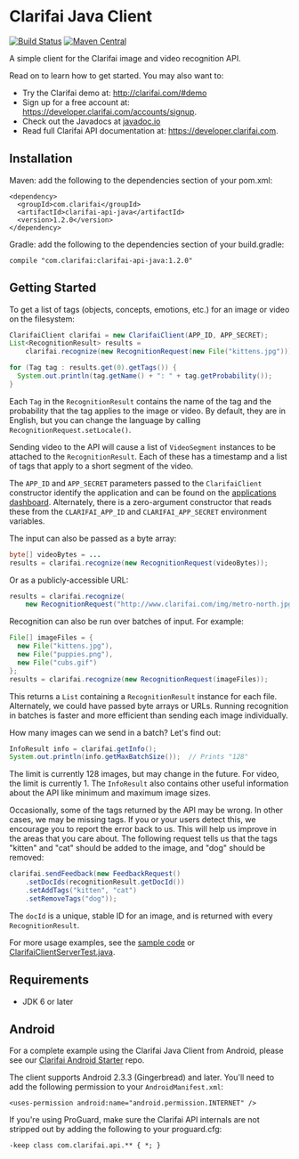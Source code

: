 Clarifai Java Client
====================
[![Build Status](https://travis-ci.org/Clarifai/clarifai-java.svg?branch=master)](https://travis-ci.org/Clarifai/clarifai-java)
[![Maven Central](https://maven-badges.herokuapp.com/maven-central/com.clarifai/clarifai-api-java/badge.svg)](https://maven-badges.herokuapp.com/maven-central/com.clarifai/clarifai-api-java)

A simple client for the Clarifai image and video recognition API.

Read on to learn how to get started. You may also want to:
* Try the Clarifai demo at: http://clarifai.com/#demo
* Sign up for a free account at: https://developer.clarifai.com/accounts/signup.
* Check out the Javadocs at [javadoc.io](http://www.javadoc.io/doc/com.clarifai/clarifai-api-java)
* Read full Clarifai API documentation at: https://developer.clarifai.com.


Installation
------------

Maven: add the following to the dependencies section of your pom.xml:
```
<dependency>
  <groupId>com.clarifai</groupId>
  <artifactId>clarifai-api-java</artifactId>
  <version>1.2.0</version>
</dependency>
```

Gradle: add the following to the dependencies section of your build.gradle:
```
compile "com.clarifai:clarifai-api-java:1.2.0"
```


Getting Started
---------------
To get a list of tags (objects, concepts, emotions, etc.) for an image or video on the filesystem:
```java
ClarifaiClient clarifai = new ClarifaiClient(APP_ID, APP_SECRET);
List<RecognitionResult> results =
    clarifai.recognize(new RecognitionRequest(new File("kittens.jpg")));

for (Tag tag : results.get(0).getTags()) {
  System.out.println(tag.getName() + ": " + tag.getProbability());
}
```
Each `Tag` in the `RecognitionResult` contains the name of the tag and the probability that the tag
applies to the image or video.  By default, they are in English, but you can change the language by
calling `RecognitionRequest.setLocale()`.

Sending video to the API will cause a list of `VideoSegment` instances to be attached to the 
`RecognitionResult`. Each of these has a timestamp and a list of tags that apply to a short segment
of the video.

The `APP_ID` and `APP_SECRET` parameters passed to the `ClarifaiClient` constructor identify the
application and can be found on the
[applications dashboard](https://developer.clarifai.com/applications/). Alternately, there is a
zero-argument constructor that reads these from the `CLARIFAI_APP_ID` and `CLARIFAI_APP_SECRET`
environment variables.

The input can also be passed as a byte array:
```java
byte[] videoBytes = ...
results = clarifai.recognize(new RecognitionRequest(videoBytes));
```

Or as a publicly-accessible URL:
```java
results = clarifai.recognize(
    new RecognitionRequest("http://www.clarifai.com/img/metro-north.jpg"));
```

Recognition can also be run over batches of input. For example:
```java
File[] imageFiles = {
  new File("kittens.jpg"),
  new File("puppies.png"),
  new File("cubs.gif")
};
results = clarifai.recognize(new RecognitionRequest(imageFiles));
```
This returns a `List` containing a `RecognitionResult` instance for each file.
Alternately, we could have passed byte arrays or URLs. Running recognition in batches is faster and
more efficient than sending each image individually.

How many images can we send in a batch? Let's find out:
```java
InfoResult info = clarifai.getInfo();
System.out.println(info.getMaxBatchSize());  // Prints "128"
```
The limit is currently 128 images, but may change in the future. For video, the limit is currently 1.
The `InfoResult` also contains other useful information about the API like minimum and maximum image sizes.

Occasionally, some of the tags returned by the API may be wrong. In other cases, we may be
missing tags. If you or your users detect this, we encourage you to report the error back
to us. This will help us improve in the areas that you care about. The following request tells us
that the tags "kitten" and "cat" should be added to the image, and "dog" should be removed:
```java
clarifai.sendFeedback(new FeedbackRequest()
    .setDocIds(recognitionResult.getDocId())
    .setAddTags("kitten", "cat")
    .setRemoveTags("dog"));
```
The `docId` is a unique, stable ID for an image, and is returned with every `RecognitionResult`.

For more usage examples, see the [sample code](https://github.com/Clarifai/clarifai-java/tree/master/samples) or
[ClarifaiClientServerTest.java](https://github.com/clarifai/clarifai-java/blob/master/src/test/java/com/clarifai/api/ClarifaiClientServerTest.java).


Requirements
------------
* JDK 6 or later


Android
-------
For a complete example using the Clarifai Java Client from Android, please see our 
[Clarifai Android Starter](https://github.com/Clarifai/clarifai-android-starter) repo.

The client supports Android 2.3.3 (Gingerbread) and later. You'll need to add the
following permission to your `AndroidManifest.xml`:
```
<uses-permission android:name="android.permission.INTERNET" />
```

If you're using ProGuard, make sure the Clarifai API internals are not stripped out by adding the
following to your proguard.cfg:
```
-keep class com.clarifai.api.** { *; }
```
